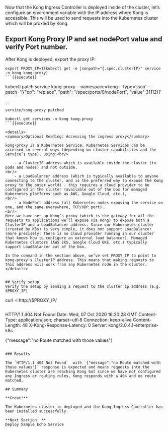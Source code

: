 Now that the Kong Ingress Controller is deployed inside of the cluster, let’s configure an environment variable with the IP address where Kong is accessible. This will be used to send requests into the Kubernetes cluster which will be proxied by Kong.

## Export Kong Proxy IP and set nodePort value and verify Port number.
After Kong is deployed, export the proxy IP:

  ```
  export PROXY_IP=$(kubectl get -o jsonpath="{.spec.clusterIP}" service -n kong kong-proxy)
  ```{{execute}}

  ```
  kubectl patch service kong-proxy --namespace=kong --type='json' --patch='[{"op": "replace", "path": "/spec/ports/0/nodePort", "value":31112}]'
  ```{{execute}}

  ``
  service/kong-proxy patched
  ```

  ```
  kubectl get services -n kong kong-proxy
  ```{{execute}}

  <details>
  <summary>Optional Reading: Accessing the ingress proxy</summary>

  kong-proxy is a Kubernetes Service. Kubernetes Services can be accessed in several ways (depending on cluster capabilities and the Service’s type), using:<br/>

      - a ClusterIP address which is available inside the cluster (to pods and nodes) and not outside,
<br/>
      - a LoadBalancer address (which is typically available to anyone connecting to the cluster, and is the preferred way to expose the Kong proxy to the outer world) - this requires a cloud provider to be configured in the cluster (available out of the box for managed Kubernetes platforms such as AWS, Google Cloud, etc.),
<br/>
      - a NodePort address (all Kubernetes nodes exposing the service on one, and the same everywhere, TCP/UDP port).
<br/>
  Here we have set up Kong’s proxy (which is the gateway for all the requests to applications we’ll expose via Kong) to expose both a ClusterIP and a LoadBalancer address. Since our Kubernetes cluster (created by K3s) is very simple, it does not support LoadBalancer (more precisely: there is no cloud provider running in our cluster that knows how to configure an external load balancer). Managed Kubernetes clusters (AWS EKS, Google Cloud GKE, etc.) typically support LoadBalancer out of the box.

  In the command in the section above, we’ve set PROXY_IP to point to kong-proxy’s ClusterIP address. This means that making requests to this address will work from any Kubernetes node in the cluster.
  </details>


## Verify setup
Verify the setup by sending a request to the cluster ip address (e.g. $PROXY_IP)

  ```
  curl -i http://$PROXY_IP/
  ```{{execute}}

  ```
  HTTP/1.1 404 Not Found
  Date: Wed, 07 Oct 2020 16:20:28 GMT
  Content-Type: application/json; charset=utf-8
  Connection: keep-alive
  Content-Length: 48
  X-Kong-Response-Latency: 0
  Server: kong/2.0.4.1-enterprise-k8s

  {"message":"no Route matched with those values"}
  ```

### Results

The `HTTP/1.1 404 Not Found`  with `{"message":"no Route matched with those values"}` response is expected and means requests into the Kubernetes cluster are reaching Kong but since we have not configured any Ingress or routing rules, Kong responds with a 404 and no route matched.

## Summary

**Great!**

The Kubernetes cluster is deployed and the Kong Ingress Controller has been installed successfully.  

**Next Section: **
Deploy Sample Echo Service
